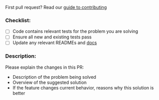 First pull request? Read our [guide to contributing](http://docs.originprotocol.com/#contributing)

### Checklist:

- [ ] Code contains relevant tests for the problem you are solving
- [ ] Ensure all new and existing tests pass
- [ ] Update any relevant READMEs and [docs](https://github.com/OriginProtocol/docs)

### Description:

Please explain the changes in this PR:

- Description of the problem being solved
- Overview of the suggested solution
- If the feature changes current behavior, reasons why this solution is better
